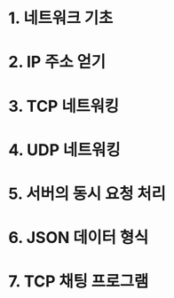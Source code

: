 # 1. 네트워크 기초
# 2. IP 주소 얻기
# 3. TCP 네트워킹
# 4. UDP 네트워킹
# 5. 서버의 동시 요청 처리
# 6. JSON 데이터 형식
# 7. TCP 채팅 프로그램